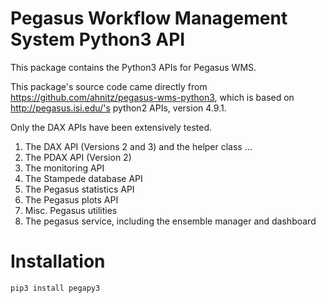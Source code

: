 
# Pegasus Workflow Management System Python3 API

This package contains the Python3 APIs for Pegasus WMS.

This package's source code came directly from https://github.com/ahnitz/pegasus-wms-python3, which is based on http://pegasus.isi.edu/'s python2 APIs, version 4.9.1.

Only the DAX APIs have been extensively tested.

1. The DAX API (Versions 2 and 3) and the helper class ...
2. The PDAX API (Version 2)
3. The monitoring API
4. The Stampede database API
5. The Pegasus statistics API
6. The Pegasus plots API
7. Misc. Pegasus utilities
8. The pegasus service, including the ensemble manager and dashboard

# Installation

```python
pip3 install pegapy3
```